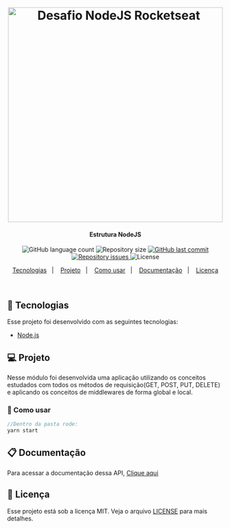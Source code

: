 
<h1 align="center">
    <img alt="Desafio NodeJS Rocketseat" title="apis" src="EstruturaNodeJS.png" width="500px" />
</h1>

<h4 align="center">
  Estrutura NodeJS
</h4>
<p align="center">
  <img alt="GitHub language count" src="https://img.shields.io/github/languages/count/danjosepad/Desafio-1-NodeJS-Rocketseat">

  <img alt="Repository size" src="https://img.shields.io/github/repo-size/danjosepad/Desafio-1-NodeJS-Rocketseat">
  
  <a href="https://github.com/danjosepad/Desafio-1-NodeJS-Rocketseat/commits/master">
    <img alt="GitHub last commit" src="https://img.shields.io/github/last-commit/danjosepad/Desafio-1-NodeJS-Rocketseat">
  </a>

  <a href="https://github.com/danjosepad/Desafio-1-NodeJS-Rocketseat/issues">
    <img alt="Repository issues" src="https://img.shields.io/github/issues/danjosepad/Desafio-1-NodeJS-Rocketseat">
  </a>

  <img alt="License" src="https://img.shields.io/badge/license-MIT-brightgreen">
</p>

<p align="center">
  <a href="#rocket-tecnologias">Tecnologias</a>&nbsp;&nbsp;&nbsp;|&nbsp;&nbsp;&nbsp;
  <a href="#-projeto">Projeto</a>&nbsp;&nbsp;&nbsp;|&nbsp;&nbsp;&nbsp;
  <a href="#book-como-usar">Como usar</a>&nbsp;&nbsp;&nbsp;|&nbsp;&nbsp;&nbsp;
  <a href="#clipboard-documentação">Documentação</a>&nbsp;&nbsp;&nbsp;|&nbsp;&nbsp;&nbsp;
  <a href="#memo-licença">Licença</a>
</p>

<br>

## :rocket: Tecnologias

Esse projeto foi desenvolvido com as seguintes tecnologias:

- [Node.js](https://nodejs.org/en/)

## 💻 Projeto

Nesse módulo foi desenvolvida uma aplicação utilizando os conceitos estudados com todos os métodos de requisição(GET, POST, PUT, DELETE) e aplicando os conceitos de middlewares de forma global e local.

### :book: Como usar

```javascript
//Dentro da pasta rode:
yarn start
```
## :clipboard: Documentação

Para acessar a documentação dessa API, [Clique aqui](https://app.swaggerhub.com/apis-docs/danielpadilha/1.0-Conceitos_NodeJS/1.0.0)

## :memo: Licença

Esse projeto está sob a licença MIT. Veja o arquivo [LICENSE](LICENSE.md) para mais detalhes.

